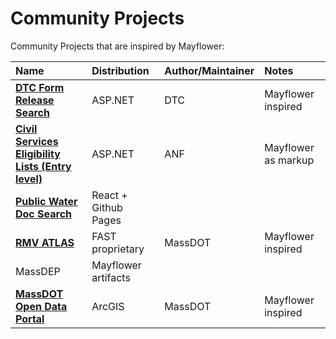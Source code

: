 Community Projects
=========================

Community Projects that are inspired by Mayflower:

| Name | Distribution | Author/Maintainer | Notes |
| :--- | :--- | :--- | :--- |
| [**DTC  Form Release Search**](https://services.oca.state.ma.us/dtc/frmReleasedCalendar.aspx) | ASP.NET | DTC | Mayflower inspired |
| [**Civil Services Eligibility Lists (Entry level)**](https://www.mass.gov/service-details/civil-service-eligible-lists) | ASP.NET | ANF | Mayflower as markup |
| [**Public Water Doc Search**](https://massgov.github.io/MassDEP/brp/dwp/pws-documents-search/build/%20) | React + Github Pages |
| [**RMV ATLAS**](https://atlas-myrmv.massdot.state.ma.us/myrmv/_/) | FAST proprietary | MassDOT | Mayflower inspired |
| MassDEP | Mayflower artifacts |
| [**MassDOT Open Data Portal**](https://geo-massdot.opendata.arcgis.com) | ArcGIS | MassDOT | Mayflower inspired |
